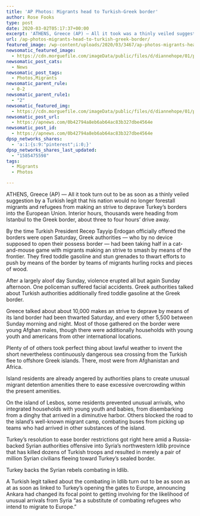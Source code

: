 ```yaml
---
title: 'AP Photos: Migrants head to Turkish-Greek border'
author: Rose Fooks
type: post
date: 2020-03-02T05:17:37+00:00
excerpt: 'ATHENS, Greece (AP) — All it took was a thinly veiled suggestion by a Turkish official that his country would no longer prevent migrants and refugees from trying to cross Turkey’s borders into the European Union. Within hours, thousands were heading from Istanbul to the Greek border, about three to four hours’ drive away.By the&hellip;'
url: /ap-photos-migrants-head-to-turkish-greek-border/
featured_image: /wp-content/uploads/2020/03/3467/ap-photos-migrants-head-to-turkish-greek-border.jpg
newsomatic_featured_image:
  - https://cdn.morguefile.com/imageData/public/files/d/diannehope/01/p/90ccb909cc0ccf8079d04c4fa58594ad.jpg
newsomatic_post_cats:
  - News
newsomatic_post_tags:
  - Photos,Migrants
newsomatic_parent_rule:
  - 0-2
newsomatic_parent_rule1:
  - "2"
newsomatic_featured_img:
  - https://cdn.morguefile.com/imageData/public/files/d/diannehope/01/p/90ccb909cc0ccf8079d04c4fa58594ad.jpg
newsomatic_post_url:
  - https://apnews.com/0b42794a8eb6ab64ac83b327dbe4564e
newsomatic_post_id:
  - https://apnews.com/0b42794a8eb6ab64ac83b327dbe4564e
dpsp_networks_shares:
  - 'a:1:{s:9:"pinterest";i:0;}'
dpsp_networks_shares_last_updated:
  - "1585475598"
tags:
  - Migrants
  - Photos

---
```

<div class="Article" data-key="article">
  <p class="Component-root-0-2-76 Component-p-0-2-68">
    ATHENS, Greece (AP) — All it took turn out to be as soon as a thinly veiled suggestion by a Turkish legit that his nation would no longer forestall migrants and refugees from making an strive to deprave Turkey’s borders into the European Union. Interior hours, thousands were heading from Istanbul to the Greek border, about three to four hours’ drive away.
  </p>
  
  <p class="Component-root-0-2-76 Component-p-0-2-68">
    By the time Turkish President Recep Tayyip Erdogan officially offered the borders were open Saturday, Greek authorities — who by no device supposed to open their possess border — had been taking half in a cat-and-mouse game with migrants making an strive to smash by means of the frontier. They fired toddle gasoline and stun grenades to thwart efforts to push by means of the border by teams of migrants hurling rocks and pieces of wood.
  </p>
  
  <div data-key="ad-placeholder" id="div-gpt-ad-1470255291270-0" class="DFPSlot Component-dfp-0-2-72 Component-ad-0-2-39">
  </div>
  
  <p class="Component-root-0-2-76 Component-p-0-2-68">
    After a largely aloof day Sunday, violence erupted all but again Sunday afternoon. One policeman suffered facial accidents. Greek authorities talked about Turkish authorities additionally fired toddle gasoline at the Greek border.
  </p>
  
  <p class="Component-root-0-2-76 Component-p-0-2-68">
    Greece talked about about 10,000 makes an strive to deprave by means of its land border had been thwarted Saturday, and every other 5,500 between Sunday morning and night. Most of those gathered on the border were young Afghan males, though there were additionally households with young youth and americans from other international locations.
  </p>
  
  <p class="Component-root-0-2-76 Component-p-0-2-68">
    Plenty of of others took perfect thing about lawful weather to invent the short nevertheless continuously dangerous sea crossing from the Turkish flee to offshore Greek islands. There, most were from Afghanistan and Africa.
  </p>
  
  <p class="Component-root-0-2-76 Component-p-0-2-68">
    Island residents are already angered by authorities plans to create unusual migrant detention amenities there to ease excessive overcrowding within the present amenities.
  </p>
  
  <p class="Component-root-0-2-76 Component-p-0-2-68">
    On the island of Lesbos, some residents prevented unusual arrivals, who integrated households with young youth and babies, from disembarking from a dinghy that arrived in a diminutive harbor. Others blocked the road to the island’s well-known migrant camp, combating buses from picking up teams who had arrived in other substances of the island.
  </p>
  
  <p class="Component-root-0-2-76 Component-p-0-2-68">
    Turkey’s resolution to ease border restrictions got right here amid a Russia-backed Syrian authorities offensive into Syria’s northwestern Idlib province that has killed dozens of Turkish troops and resulted in merely a pair of million Syrian civilians fleeing toward Turkey’s sealed border.
  </p>
  
  <p class="Component-root-0-2-76 Component-p-0-2-68">
    Turkey backs the Syrian rebels combating in Idlib.
  </p>
  
  <p class="Component-root-0-2-76 Component-p-0-2-68">
    A Turkish legit talked about the combating in Idlib turn out to be as soon as at as soon as linked to Turkey’s opening the gates to Europe, announcing Ankara had changed its focal point to getting involving for the likelihood of unusual arrivals from Syria “as a substitute of combating refugees who intend to migrate to Europe.”
  </p>
</div>